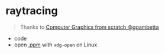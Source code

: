 # raytracing

> Thanks to [Computer Graphics from scratch @ggambetta](https://www.gabrielgambetta.com/computer-graphics-from-scratch/introduction.html)

- code
- open [.ppm](https://github.com/tingwei628/raytracing/blob/master/assets/raytracing.ppm) with `xdg-open` on Linux
